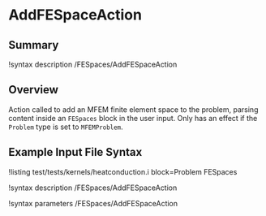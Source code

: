 # AddFESpaceAction

## Summary

!syntax description /FESpaces/AddFESpaceAction

## Overview

Action called to add an MFEM finite element space to the problem, parsing content inside an `FESpaces`
block in the user input. Only has an effect if the `Problem` type is set to `MFEMProblem`.

## Example Input File Syntax

!listing test/tests/kernels/heatconduction.i block=Problem FESpaces

!syntax description /FESpaces/AddFESpaceAction

!syntax parameters /FESpaces/AddFESpaceAction
